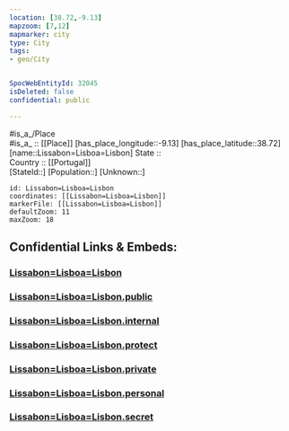 ```yaml
---
location: [38.72,-9.13] 
mapzoom: [7,12] 
mapmarker: city 
type: City
tags:
- geo/City


SpocWebEntityId: 32045
isDeleted: false
confidential: public

---
```

#is_a_/Place  
#is_a_ :: [[Place]] 
[has_place_longitude::-9.13] 
[has_place_latitude::38.72] 
[name::Lissabon=Lisboa=Lisbon] 
State ::  
Country :: [[Portugal]]  
[StateId::] 
[Population::] 
[Unknown::] 


```leaflet
id: Lissabon=Lisboa=Lisbon
coordinates: [[Lissabon=Lisboa=Lisbon]] 
markerFile: [[Lissabon=Lisboa=Lisbon]] 
defaultZoom: 11 
maxZoom: 18
```


## Confidential Links & Embeds: 

### [Lissabon=Lisboa=Lisbon](/_Standards/Earth/Continent/Europe/Europe~South/Portugal/Districts~Portugal/Lisboa/City/Lissabon=Lisboa=Lisbon.md) 

### [Lissabon=Lisboa=Lisbon.public](/_public/Earth/Continent/Europe/Europe~South/Portugal/Districts~Portugal/Lisboa/City/Lissabon=Lisboa=Lisbon.public.md) 

### [Lissabon=Lisboa=Lisbon.internal](/_internal/Earth/Continent/Europe/Europe~South/Portugal/Districts~Portugal/Lisboa/City/Lissabon=Lisboa=Lisbon.internal.md) 

### [Lissabon=Lisboa=Lisbon.protect](/_protect/Earth/Continent/Europe/Europe~South/Portugal/Districts~Portugal/Lisboa/City/Lissabon=Lisboa=Lisbon.protect.md) 

### [Lissabon=Lisboa=Lisbon.private](/_private/Earth/Continent/Europe/Europe~South/Portugal/Districts~Portugal/Lisboa/City/Lissabon=Lisboa=Lisbon.private.md) 

### [Lissabon=Lisboa=Lisbon.personal](/_personal/Earth/Continent/Europe/Europe~South/Portugal/Districts~Portugal/Lisboa/City/Lissabon=Lisboa=Lisbon.personal.md) 

### [Lissabon=Lisboa=Lisbon.secret](/_secret/Earth/Continent/Europe/Europe~South/Portugal/Districts~Portugal/Lisboa/City/Lissabon=Lisboa=Lisbon.secret.md)

